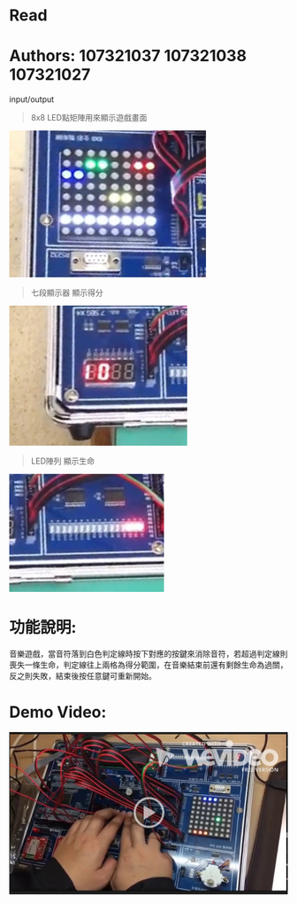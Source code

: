 # Read
# Authors: 107321037 107321038 107321027
 input/output
  >8x8 LED點矩陣用來顯示遊戲畫面  
  
  ![image](https://github.com/chien119/Read/blob/master/S__8093701.jpg)
  >七段顯示器 顯示得分  
  
  ![image](https://github.com/chien119/Read/blob/master/S__8093700.jpg)
  >LED陣列 顯示生命  
  
  ![image](https://github.com/chien119/Read/blob/master/S__8093698.jpg)
# 功能說明:
  音樂遊戲，當音符落到白色判定線時按下對應的按鍵來消除音符，若超過判定線則喪失一條生命，判定線往上兩格為得分範圍，在音樂結束前還有剩餘生命為過關，反之則失敗，結束後按任意鍵可重新開始。
  
# Demo Video:
 [![圖片alt到底三小](https://github.com/chien119/Read/blob/master/%E5%B0%81%E9%9D%A2.png)](https://drive.google.com/open?id=1dsUKFF945moWpXyD0L86eseNf1l3repO)
